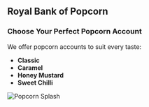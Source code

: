 ## Royal Bank of Popcorn
### Choose Your Perfect Popcorn Account 
We offer popcorn accounts to suit every taste:

* **Classic**
* **Caramel**
* **Honey Mustard**
* **Sweet Chilli**


![Popcorn Splash](https://us.123rf.com/450wm/urfingus/urfingus1803/urfingus180300342/96874204-popcorn-in-einer-abgestreiften-t%C3%BCte.jpg?ver=6)

